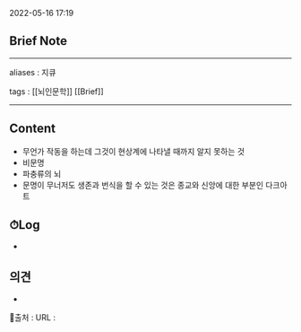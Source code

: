 2022-05-16 17:19
## Brief Note
---
aliases : 지큐

tags : [[뇌인문학]] [[Brief]] 

---

## Content
- 무언가 작동을 하는데 그것이 현상계에 나타낼 때까지 알지 못하는 것
- 비문명
- 파충류의 뇌
- 문명이 무너저도 생존과 번식을 할 수 있는 것은 종교와 신앙에 대한 부분인 다크아트

## ⏱Log
-

## 의견
-


📙출처 :
URL :